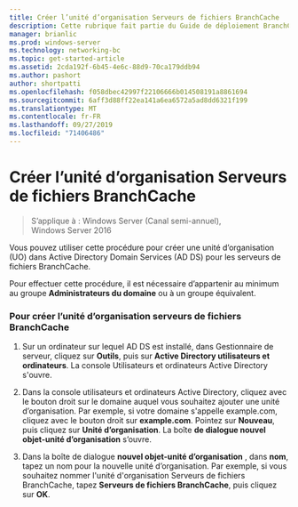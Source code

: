```yaml
---
title: Créer l’unité d’organisation Serveurs de fichiers BranchCache
description: Cette rubrique fait partie du Guide de déploiement BranchCache pour Windows Server 2016, qui montre comment déployer BranchCache en mode de cache distribué et hébergé pour optimiser l’utilisation de la bande passante WAN dans les filiales.
manager: brianlic
ms.prod: windows-server
ms.technology: networking-bc
ms.topic: get-started-article
ms.assetid: 2cda192f-6b45-4e6c-88d9-70ca179ddb94
ms.author: pashort
author: shortpatti
ms.openlocfilehash: f058dbec42997f22106666b014508191a8861694
ms.sourcegitcommit: 6aff3d88ff22ea141a6ea6572a5ad8dd6321f199
ms.translationtype: MT
ms.contentlocale: fr-FR
ms.lasthandoff: 09/27/2019
ms.locfileid: "71406486"
---
```

# <a name="create-the-branchcache-file-servers-organizational-unit"></a>Créer l’unité d’organisation Serveurs de fichiers BranchCache

>S’applique à : Windows Server (Canal semi-annuel), Windows Server 2016

Vous pouvez utiliser cette procédure pour créer une unité d’organisation (UO) dans Active Directory Domain Services (AD DS) pour les serveurs de fichiers BranchCache.  
  
Pour effectuer cette procédure, il est nécessaire d’appartenir au minimum au groupe **Administrateurs du domaine** ou à un groupe équivalent.  
  
### <a name="to-create-the-branchcache-file-servers-organizational-unit"></a>Pour créer l’unité d’organisation serveurs de fichiers BranchCache  
  
1.  Sur un ordinateur sur lequel AD DS est installé, dans Gestionnaire de serveur, cliquez sur **Outils**, puis sur **Active Directory utilisateurs et ordinateurs**. La console Utilisateurs et ordinateurs Active Directory s'ouvre.  
  
2.  Dans la console utilisateurs et ordinateurs Active Directory, cliquez avec le bouton droit sur le domaine auquel vous souhaitez ajouter une unité d’organisation. Par exemple, si votre domaine s'appelle example.com, cliquez avec le bouton droit sur **example.com**. Pointez sur **Nouveau**, puis cliquez sur **Unité d’organisation**. La boîte **de dialogue nouvel objet-unité d’organisation** s’ouvre.  
  
3.  Dans la boîte de dialogue **nouvel objet-unité d’organisation** , dans **nom**, tapez un nom pour la nouvelle unité d’organisation. Par exemple, si vous souhaitez nommer l'unité d'organisation Serveurs de fichiers BranchCache, tapez **Serveurs de fichiers BranchCache**, puis cliquez sur **OK**.  
  


